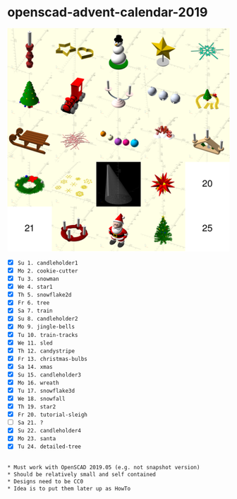 # openscad-advent-calendar-2019

![screenshot](advent-calendar-2019.png)

- [x] `Su 1. candleholder1`
- [x] `Mo 2. cookie-cutter`
- [x] `Tu 3. snowman`
- [x] `We 4. star1`
- [x] `Th 5. snowflake2d`
- [x] `Fr 6. tree`
- [x] `Sa 7. train`
- [x] `Su 8. candleholder2`
- [x] `Mo 9. jingle-bells`
- [x] `Tu 10. train-tracks`
- [x] `We 11. sled`
- [x] `Th 12. candystripe`
- [x] `Fr 13. christmas-bulbs`
- [x] `Sa 14. xmas`
- [x] `Su 15. candleholder3`
- [x] `Mo 16. wreath`
- [x] `Tu 17. snowflake3d`
- [x] `We 18. snowfall`
- [x] `Th 19. star2`
- [x] `Fr 20. tutorial-sleigh`
- [ ] `Sa 21. ?`
- [x] `Su 22. candleholder4`
- [x] `Mo 23. santa`
- [x] `Tu 24. detailed-tree`
```

* Must work with OpenSCAD 2019.05 (e.g. not snapshot version)
* Should be relatively small and self contained
* Designs need to be CC0
* Idea is to put them later up as HowTo
